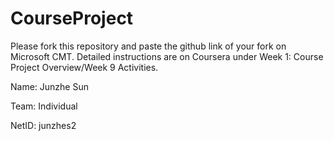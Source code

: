 # CourseProject

Please fork this repository and paste the github link of your fork on Microsoft CMT. Detailed instructions are on Coursera under Week 1: Course Project Overview/Week 9 Activities.

Name: Junzhe Sun

Team: Individual

NetID: junzhes2
